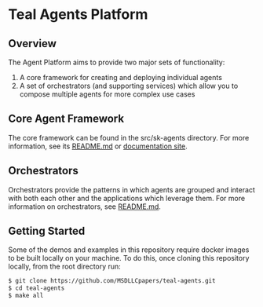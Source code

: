 # Teal Agents Platform
## Overview
The Agent Platform aims to provide two major sets of functionality:
1. A core framework for creating and deploying individual agents
2. A set of orchestrators (and supporting services) which allow you to compose
   multiple agents for more complex use cases

## Core Agent Framework
The core framework can be found in the src/sk-agents directory. For more
information, see its [README.md](src/sk-agents/README.md) or [documentation site](https://msdllcpapers.github.io/teal-agents/).

## Orchestrators
Orchestrators provide the patterns in which agents are grouped and interact with
both each other and the applications which leverage them. For more information
on orchestrators, see [README.md](src/orchestrators/README.md).

## Getting Started
Some of the demos and examples in this repository require docker images to be
built locally on your machine. To do this, once cloning this repository locally,
from the root directory
run:
```bash
$ git clone https://github.com/MSDLLCpapers/teal-agents.git
$ cd teal-agents
$ make all
```
